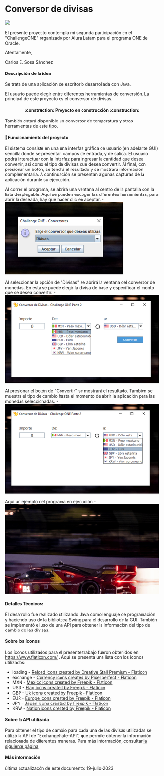  # Conversor de divisas 
<p align="left">
   <img src="https://img.shields.io/badge/STATUS-EN%20DESAROLLO-green">
   </p>

El presente proyecto contempla mi segunda participación en el "ChallengeONE" organizado por Alura Latam para el programa ONE de Oracle.

Atentamente,

Carlos E. Sosa Sánchez

#### Descripción de la idea
Se trata de una aplicación de escritorio desarrollada con Java.

El usuario puede elegir entre diferentes herramientas de conversión. La principal de este proyecto es el conversor de divisas. 
<h4 align="center">
:construction: Proyecto en construcción :construction:
</h4>
También estará disponible un conversor de temperatura y otras herramientas de este tipo.


#### :hammer:Funcionamiento del proyecto
El sistema consiste en una una interfaz gráfica de usuario (en adelante GUI) sencilla donde se presentan campos de entrada, y de salida. El usuario podrá interactuar con la interfaz para ingresar la cantidad que desea convertir, así como el tipo de divisas que desea convertir. Al final, con presionar un botón, se tendrá el resultado y se mostrará información complementaria.  A continuación se presentan algunas capturas de la aplicación durante su ejecución.

Al correr el programa, se abrirá una ventana al centro de la pantalla con la lista desplegable. Aquí se pueden escoger las diferentes herramientas; para abrir la deseada, hay que hacer clic en aceptar.
-![Ventana inicial](/doc/OptionPane.png "la primera ventana que se muestra al ejecutar la aplicación")

Al seleccionar la opción de "Divisas" se abrirá la ventana del conversor de monedas. En esta se puede elegir la divisa de base y especificar el monto que se desea convertir.
-![Conversor de monedas](/doc/MainFrame_In.png "Ventana del conversor de monedas")

Al presionar el botón de "Convertir" se mostrará el resultado. También se muestra el tipo de cambio hasta el momento de abrir la aplicación para las monedas seleccionadas. 
-![Selección de divisas](/doc/MainFrame_Out.png "Selección de divisas a convertir") 

Aquí un ejemplo del programa en ejecución
-![Funcionamiento](/doc/Example.gif "Muestra del funcionamiento") 

#### Detalles Técnicos:
El desarrollo fue realizado utilizando Java como lenguaje de programación y haciendo uso de la biblioteca Swing para el desarrollo de la GUI. También se implementó el uso de una API para obtener la información del tipo de cambio de las divisas.

#### Sobre los íconos
Los íconos utilizados para el presente trabajo fueron obtenidos en https://www.flaticon.com/ . Aquí se presenta una lista con los iconos utilizados:

<ul></li>
<li>loading - <a href="https://www.flaticon.com/free-icons/reload" title="reload icons">Reload icons created by Creative Stall Premium - Flaticon</a></li>
<li>exchange - <a href="https://www.flaticon.com/free-icons/currency" title="currency icons">Currency icons created by Pixel perfect - Flaticon</a></li>
<li>MXN - <a href="https://www.flaticon.com/free-icons/mexico" title="mexico icons">Mexico icons created by Freepik - Flaticon</a></li>
<li>USD - <a href="https://www.flaticon.com/free-icons/flag" title="flag icons">Flag icons created by Freepik - Flaticon</a></li>
<li>GBP - <a href="https://www.flaticon.com/free-icons/uk" title="uk icons">Uk icons created by Freepik - Flaticon</a></li>
<li>EUR - <a href="https://www.flaticon.com/free-icons/europe" title="europe icons">Europe icons created by Freepik - Flaticon</a></li>
<li>JPY - <a href="https://www.flaticon.com/free-icons/japan" title="japan icons">Japan icons created by Freepik - Flaticon</a></li>
<li>KRW - <a href="https://www.flaticon.com/free-icons/nation" title="nation icons">Nation icons created by Freepik - Flaticon</a></li>
</ul>

#### Sobre la API utilizada
Para obtener el tipo de cambio para cada una de las divisas utilizadas se utilizó la API de "ExchangeRate-API", que permite obtener la información relacionada de diferentes maneras. Para más información, consultar 
<a href="https://www.exchangerate-api.com/docs/overview" title="API">la siguiente página</a>


#### Más información:
última actualizacón de este documento: 19-julio-2023